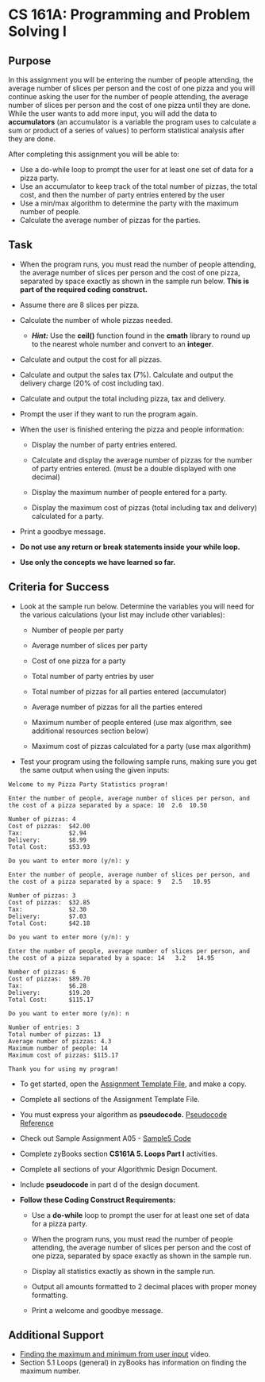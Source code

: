 # **CS 161A: Programming and Problem Solving I**

## Purpose

In this assignment you will be entering the number of people attending, the average number of slices per person and the cost of one pizza and you will continue asking the user for the number of people attending, the average number of slices per person and the cost of one pizza until they are done. While the user wants to add more input, you will add the data to **accumulators** (an accumulator is a variable the program uses to calculate a sum or product of a series of values) to perform statistical analysis after they are done.

After completing this assignment you will be able to:

* Use a do-while loop to prompt the user for at least one set of data for a pizza party.  
* Use an accumulator to keep track of the total number of pizzas, the total cost, and then the number of party entries entered by the user  
* Use a min/max algorithm to determine the party with the maximum number of people.  
* Calculate the average number of pizzas for the parties.

## Task


* When the program runs, you must read the number of people attending, the average number of slices per person and the cost of one pizza, separated by space exactly as shown in the sample run below. **This is part of the required coding construct.** 

* Assume there are 8 slices per pizza.

* Calculate the number of whole pizzas needed.

  * ***Hint:*** Use the **ceil()** function found in the **cmath** library to round up to the nearest whole number and convert to an **integer**. 

* Calculate and output the cost for all pizzas.

* Calculate and output the sales tax (7%). Calculate and output the delivery charge (20% of cost including tax).

* Calculate and output the total including pizza, tax and delivery.

* Prompt the user if they want to run the program again.

* When the user is finished entering the pizza and people information:

  * Display the number of party entries entered.

  * Calculate and display the average number of pizzas for the number of party entries entered. (must be a double displayed with one decimal)

  * Display the maximum number of people entered for a party.

  * Display the maximum cost of pizzas (total including tax and delivery) calculated for a party.

* Print a goodbye message.

* **Do not use any return or break statements inside your while loop.**

* **Use only the concepts we have learned so far.**

## Criteria for Success

* Look at the sample run below. Determine the variables you will need for the various calculations (your list may include other variables):

  * Number of people per party

  * Average number of slices per party

  * Cost of one pizza for a party

  * Total number of party entries by user

  * Total number of pizzas for all parties entered (accumulator)

  * Average number of pizzas for all the parties entered

  * Maximum number of people entered (use max algorithm, see additional resources section below)

  * Maximum cost of pizzas calculated for a party (use max algorithm)

* Test your program using the following sample runs, making sure you get the same output when using the given inputs:

```
Welcome to my Pizza Party Statistics program!

Enter the number of people, average number of slices per person, and the cost of a pizza separated by a space: 10  2.6  10.50

Number of pizzas: 4
Cost of pizzas:  $42.00
Tax:             $2.94
Delivery:        $8.99
Total Cost:      $53.93

Do you want to enter more (y/n): y

Enter the number of people, average number of slices per person, and the cost of a pizza separated by a space: 9   2.5   10.95

Number of pizzas: 3
Cost of pizzas:  $32.85
Tax:             $2.30
Delivery:        $7.03
Total Cost:      $42.18

Do you want to enter more (y/n): y

Enter the number of people, average number of slices per person, and the cost of a pizza separated by a space: 14   3.2   14.95

Number of pizzas: 6
Cost of pizzas:  $89.70
Tax:             $6.28
Delivery:        $19.20
Total Cost:      $115.17

Do you want to enter more (y/n): n

Number of entries: 3
Total number of pizzas: 13
Average number of pizzas: 4.3
Maximum number of people: 14
Maximum cost of pizzas: $115.17

Thank you for using my program!
```

* To get started, open the [Assignment Template File](https://github.com/Glen-Sasek-PCC-Instructor/2025-06-22/blob/main/main.cpp), and make a copy.

* Complete all sections of the Assignment Template File. 

* You must express your algorithm as **pseudocode.** [Pseudocode Reference](https://github.com/Glen-Sasek-PCC-Instructor/2025-06-22/blob/main/Pseudocode-Reference.txt)

* Check out Sample Assignment A05 \- [Sample5 Code](https://github.com/Glen-Sasek-PCC-Instructor/2025-06-22/blob/main/a5-sample.cpp)

* Complete zyBooks section **CS161A 5\. Loops Part I** activities.

* Complete all sections of your Algorithmic Design Document.

* Include **pseudocode** in part d of the design document.

* **Follow these Coding Construct Requirements:**

  * Use a **do-while** loop to prompt the user for at least one set of data for a pizza party.  
  * When the program runs, you must read the number of people attending, the average number of slices per person and the cost of one pizza, separated by space exactly as shown in the sample run.

  * Display all statistics exactly as shown in the sample run.

  * Output all amounts formatted to 2 decimal places with proper money formatting.

  * Print a welcome and goodbye message.



## Additional Support

* [Finding the maximum and minimum from user input](https://youtu.be/RwqEqqqU9QI) video.  
* Section 5.1 Loops (general) in zyBooks has information on finding the maximum number.  

